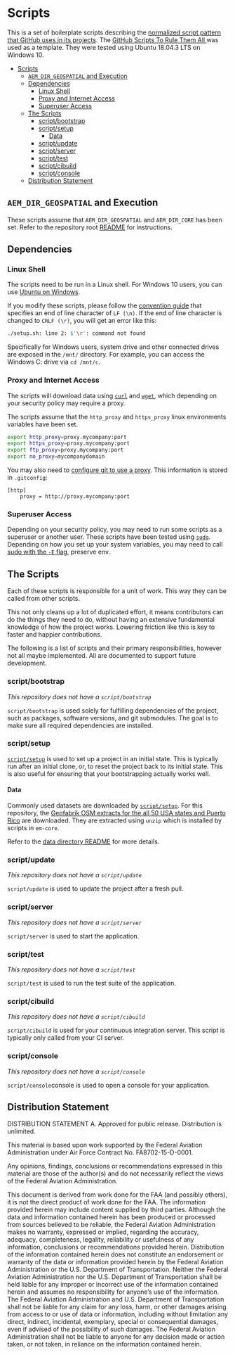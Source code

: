 # Scripts

This is a set of boilerplate scripts describing the [normalized script pattern that GitHub uses in its projects](https://github.blog/2015-06-30-scripts-to-rule-them-all/). The [GitHub Scripts To Rule Them All
](https://github.com/github/scripts-to-rule-them-all) was used as a template. They were tested using Ubuntu 18.04.3 LTS on Windows 10.

- [Scripts](#scripts)
  - [`AEM_DIR_GEOSPATIAL` and Execution](#aem_dir_geospatial-and-execution)
  - [Dependencies](#dependencies)
    - [Linux Shell](#linux-shell)
    - [Proxy and Internet Access](#proxy-and-internet-access)
    - [Superuser Access](#superuser-access)
  - [The Scripts](#the-scripts)
    - [script/bootstrap](#scriptbootstrap)
    - [script/setup](#scriptsetup)
      - [Data](#data)
    - [script/update](#scriptupdate)
    - [script/server](#scriptserver)
    - [script/test](#scripttest)
    - [script/cibuild](#scriptcibuild)
    - [script/console](#scriptconsole)
  - [Distribution Statement](#distribution-statement)

## `AEM_DIR_GEOSPATIAL` and Execution

These scripts assume that `AEM_DIR_GEOSPATIAL` and `AEM_DIR_CORE` has been set. Refer to the repository root [README](../README.md) for instructions.

## Dependencies

### Linux Shell

The scripts need to be run in a Linux shell. For Windows 10 users, you can use [Ubuntu on Windows](https://tutorials.ubuntu.com/tutorial/tutorial-ubuntu-on-windows#0).

If you modify these scripts, please follow the [convention guide](https://github.com/Airspace-Encounter-Models/em-overview/blob/master/CONTRIBUTING.md#convention-guide) that specifies an end of line character of `LF (\n)`. If the end of line character is changed to `CRLF (\r)`, you will get an error like this:

```bash
./setup.sh: line 2: $'\r': command not found
```

Specifically for Windows users, system drive and other connected drives are exposed in the `/mnt/` directory. For example, you can access the Windows C: drive via `cd /mnt/c`.

### Proxy and Internet Access

The scripts will download data using [`curl`](https://curl.haxx.se/docs/manpage.html) and [`wget`](https://manpages.ubuntu.com/manpages/trusty/man1/wget.1.html), which depending on your security policy may require a proxy.

The scripts assume that the `http_proxy` and `https_proxy` linux environments variables have been set.

```bash
export http_proxy=proxy.mycompany:port
export https_proxy=proxy.mycompany:port
export ftp_proxy=proxy.mycompany:port
export no_proxy=mycompanydomain
```

You may also need to [configure git to use a proxy](https://stackoverflow.com/q/16067534). This information is stored in `.gitconfig`:

```git
[http]
	proxy = http://proxy.mycompany:port
```

### Superuser Access

Depending on your security policy, you may need to run some scripts as a superuser or another user. These scripts have been tested using [`sudo`](https://manpages.ubuntu.com/manpages/disco/en/man8/sudo.8.html). Depending on how you set up your system variables, you may need to call [sudo with the `-E` flag](https://stackoverflow.com/a/8633575/363829), preserve env.

## The Scripts

Each of these scripts is responsible for a unit of work. This way they can be called from other scripts.

This not only cleans up a lot of duplicated effort, it means contributors can do the things they need to do, without having an extensive fundamental knowledge of how the project works. Lowering friction like this is key to faster and happier contributions.

The following is a list of scripts and their primary responsibilities, however not all maybe implemented. All are documented to support future development.

### script/bootstrap

*This repository does not have a `script/bootstrap`*

`script/bootstrap` is used solely for fulfilling dependencies of the project, such as packages, software versions, and git submodules. The goal is to make sure all required dependencies are installed.

### script/setup

[`script/setup`][setup] is used to set up a project in an initial state. This is typically run after an initial clone, or, to reset the project back to its initial state. This is also useful for ensuring that your bootstrapping actually works well.

#### Data

Commonly used datasets are downloaded by [`script/setup`][setup]. For this repository, the [Geofabrik OSM extracts for the all 50 USA states and Puerto Rico](https://download.geofabrik.de/north-america.html) are downloaded. They are extracted using `unzip` which is installed by scripts in `em-core`.

Refer to the [data directory README](../data/README.md) for more details.

### script/update

*This repository does not have a `script/update`*

`script/update` is used to update the project after a fresh pull.

### script/server

*This repository does not have a `script/server`*

`script/server` is used to start the application.

### script/test

*This repository does not have a `script/test`*

`script/test` is used to run the test suite of the application.

### script/cibuild

*This repository does not have a `script/cibuild`*

`script/cibuild` is used for your continuous integration server. This script is typically only called from your CI server.

### script/console

*This repository does not have a `script/console`*

`script/console`console is used to open a console for your application.

## Distribution Statement

DISTRIBUTION STATEMENT A. Approved for public release. Distribution is unlimited.

This material is based upon work supported by the Federal Aviation Administration under Air Force Contract No. FA8702-15-D-0001.

Any opinions, findings, conclusions or recommendations expressed in this material are those of the author(s) and do not necessarily reflect the views of the Federal Aviation Administration.

This document is derived from work done for the FAA (and possibly others), it is not the direct product of work done for the FAA. The information provided herein may include content supplied by third parties.  Although the data and information contained herein has been produced or processed from sources believed to be reliable, the Federal Aviation Administration makes no warranty, expressed or implied, regarding the accuracy, adequacy, completeness, legality, reliability or usefulness of any information, conclusions or recommendations provided herein. Distribution of the information contained herein does not constitute an endorsement or warranty of the data or information provided herein by the Federal Aviation Administration or the U.S. Department of Transportation.  Neither the Federal Aviation Administration nor the U.S. Department of Transportation shall be held liable for any improper or incorrect use of the information contained herein and assumes no responsibility for anyone’s use of the information. The Federal Aviation Administration and U.S. Department of Transportation shall not be liable for any claim for any loss, harm, or other damages arising from access to or use of data or information, including without limitation any direct, indirect, incidental, exemplary, special or consequential damages, even if advised of the possibility of such damages. The Federal Aviation Administration shall not be liable to anyone for any decision made or action taken, or not taken, in reliance on the information contained herein.

<!-- Relative Links -->
[bootstrap]: bootstrap.sh
[setup]: setup.sh
[update]: update.sh
[server]: server.sh
[test]: test.sh
[cibuild]: cibuild.sh
[console]: console.sh
